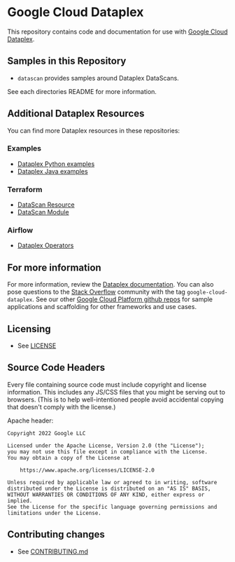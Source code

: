 # Google Cloud Dataplex

This repository contains code and documentation for use with
[Google Cloud Dataplex](https://cloud.google.com/dataplex/).

## Samples in this Repository
 * `datascan` provides samples around Dataplex DataScans.

See each directories README for more information.

## Additional Dataplex Resources

You can find more Dataplex resources in these repositories:

### Examples
* [Dataplex Python examples](https://github.com/googleapis/google-cloud-python/tree/main/packages/google-cloud-dataplex/samples/generated_samples)
* [Dataplex Java examples](https://github.com/googleapis/google-cloud-java/tree/main/java-dataplex/samples/snippets/generated/com/google/cloud/dataplex/v1)

### Terraform
* [DataScan Resource](https://registry.terraform.io/providers/hashicorp/google/latest/docs/resources/dataplex_datascan)
* [DataScan Module](https://github.com/GoogleCloudPlatform/cloud-foundation-fabric/tree/master/modules/dataplex-datascan)

### Airflow
* [Dataplex Operators](https://airflow.apache.org/docs/apache-airflow-providers-google/stable/operators/cloud/dataplex.html)

## For more information
For more information, review the [Dataplex
documentation](https://cloud.google.com/dataplex/docs/). You can also
pose questions to the [Stack
Overflow](http://stackoverflow.com/questions/tagged/google-cloud-dataplex) community
with the tag `google-cloud-dataplex`.
See our other [Google Cloud Platform github
repos](https://github.com/GoogleCloudPlatform) for sample applications and
scaffolding for other frameworks and use cases.

## Licensing

* See [LICENSE](LICENSE)

## Source Code Headers

Every file containing source code must include copyright and license
information. This includes any JS/CSS files that you might be serving out to
browsers. (This is to help well-intentioned people avoid accidental copying that
doesn't comply with the license.)

Apache header:

    Copyright 2022 Google LLC

    Licensed under the Apache License, Version 2.0 (the "License");
    you may not use this file except in compliance with the License.
    You may obtain a copy of the License at

        https://www.apache.org/licenses/LICENSE-2.0

    Unless required by applicable law or agreed to in writing, software
    distributed under the License is distributed on an "AS IS" BASIS,
    WITHOUT WARRANTIES OR CONDITIONS OF ANY KIND, either express or implied.
    See the License for the specific language governing permissions and
    limitations under the License.

## Contributing changes

* See [CONTRIBUTING.md](CONTRIBUTING.md)

